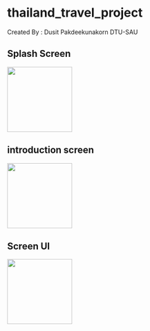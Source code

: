 # thailand_travel_project

Created By : Dusit Pakdeekunakorn DTU-SAU

## Splash Screen
<image src="https://github.com/Dusit65/thailand_travel_project/blob/main/spsrc.jpg" width="150px">

## introduction screen

<image src="https://github.com/Dusit65/thailand_travel_project/blob/main/intro.jpg" width="150px">

## Screen UI

<image src="https://github.com/Dusit65/thailand_travel_project/blob/main/ui1.jpg" width="150px">
  

